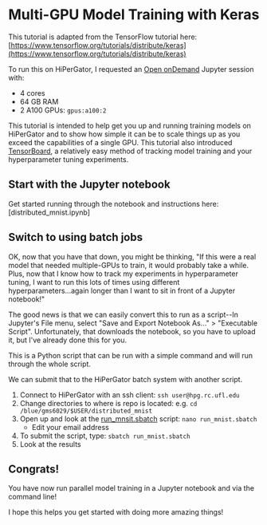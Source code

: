 # Multi-GPU Model Training with Keras

This tutorial is adapted from the TensorFlow tutorial here: [https://www.tensorflow.org/tutorials/distribute/keras](https://www.tensorflow.org/tutorials/distribute/keras)

To run this on HiPerGator, I requested an [Open onDemand](https://ood.rc.ufl.edu/) Jupyter session with:

* 4 cores
* 64 GB RAM
* 2 A100 GPUs: `gpus:a100:2`

This tutorial is intended to help get you up and running training models on HiPerGator and to show how simple it can be to scale things up as you exceed the capabilities of a single GPU. This tutorial also introduced [TensorBoard](https://www.tensorflow.org/tensorboard/get_started#:~:text=TensorBoard%20is%20a%20tool%20for,dimensional%20space%2C%20and%20much%20more.), a relatively easy method of tracking model training and your hyperparameter tuning experiments.

## Start with the Jupyter notebook

Get started running through the notebook and instructions here: [distributed_mnist.ipynb]

## Switch to using batch jobs

OK, now that you have that down, you might be thinking, "If this were a real model that needed multiple-GPUs to train, it would probably take a while. Plus, now that I know how to track my experiments in hyperparameter tuning, I want to run this lots of times using different hyperparameters...again longer than I want to sit in front of a Jupyter notebook!"

The good news is that we can easily convert this to run as a script--In Jupyter's File menu, select "Save and Export Notebook As..." > "Executable Script". Unfortunately, that downloads the notebook, so you have to upload it, but I've already done this for you.

This is a Python script that can be run with a simple command and will run through the whole script.

We can submit that to the HiPerGator batch system with another script.

1. Connect to HiPerGator with an ssh client: `ssh user@hpg.rc.ufl.edu`
1. Change directories to where is repo is located: e.g. `cd /blue/gms6029/$USER/distributed_mnist`
1. Open up and look at the [run_mnsit.sbatch](run_mnist.sbatch) script: `nano run_mnist.sbatch`
   * Edit your email address
1. To submit the script, type: `sbatch run_mnist.sbatch`
1. Look at the results


## Congrats!

You have now run parallel model training in a Jupyter notebook and via the command line!

I hope this helps you get started with doing more amazing things!
